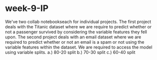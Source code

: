 # week-9-IP

We've two collab notebookseach for individual projects. The first project deals with the Titanic dataset where we are require to predict whether or not a passenger survived by considering the variable features they fell upon.
The second project deals with an email dataset where we are required to predict whether or not an email is a spam or not using the variable features within the dataset.
We are required to access the model using variable splits.
a.) 80-20 split
b.) 70-30 split
c.) 60-40 split
